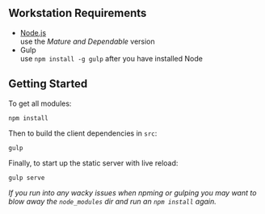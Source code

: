 ## Workstation Requirements

- [Node.js](https://nodejs.org/en/)  
  use the *Mature and Dependable* version
- Gulp  
  use `npm install -g gulp` after you have installed Node

## Getting Started

To get all modules:

    npm install

Then to build the client dependencies in `src`:  

    gulp
  
Finally, to start up the static server with live reload:

    gulp serve

*If you run into any wacky issues when npming or gulping you may want to blow away the `node_modules` 
dir and run an `npm install` again.*